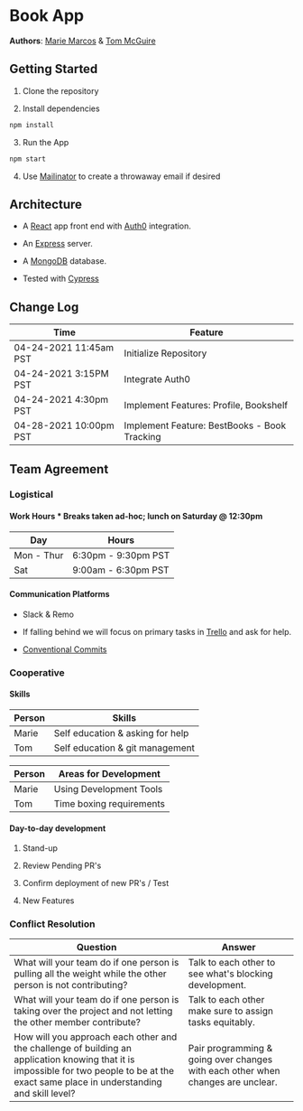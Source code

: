 # Book App

**Authors**: [Marie Marcos](https://github.com/Mmarcos01) & [Tom McGuire](https://github.com/MuckT)

## Getting Started

1. Clone the repository

2. Install dependencies

  ```bash
  npm install
  ```

3. Run the App

  ```bash
  npm start
  ```

4. Use [Mailinator](https://www.mailinator.com/) to create a throwaway email if desired

## Architecture

* A [React](https://reactjs.org/) app front end with [Auth0](https://auth0.com/) integration.

* An [Express](https://expressjs.com/) server.

* A [MongoDB](mongodb.com) database.

* Tested with [Cypress](https://www.cypress.io/)

## Change Log

| Time | Feature |
| ---- | ---- |
|04-24-2021 11:45am PST | Initialize Repository |
|04-24-2021 3:15PM PST | Integrate Auth0 |
|04-24-2021 4:30pm PST | Implement Features: Profile, Bookshelf |
|04-28-2021 10:00pm PST | Implement Feature: BestBooks - Book Tracking |

<!-- TODO --->

## Team Agreement

### Logistical

#### Work Hours * Breaks taken ad-hoc; lunch on Saturday @ 12:30pm

| Day | Hours |
| ----- | ----- |
| Mon - Thur | 6:30pm - 9:30pm PST |
| Sat |  9:00am - 6:30pm PST |

#### Communication Platforms

* Slack & Remo

* If falling behind we will focus on primary tasks in [Trello](https://trello.com/b/IgtPlxMv/best-books-task-tracker) and ask for help.

* [Conventional Commits](https://gist.github.com/qoomon/5dfcdf8eec66a051ecd85625518cfd13)

### Cooperative

#### Skills

| Person | Skills |
|----|----|
| Marie | Self education & asking for help |
| Tom | Self education & git management |

| Person | Areas for Development |
| ----- | ----- |
| Marie | Using Development Tools |
| Tom | Time boxing requirements |

#### Day-to-day development

1. Stand-up

2. Review Pending PR's

3. Confirm deployment of new PR's / Test

4. New Features

### Conflict Resolution

| Question | Answer |
| ----- | ----- |
| What will your team do if one person is pulling all the weight while the other person is not contributing? | Talk to each other to see what's blocking development. |
| What will your team do if one person is taking over the project and not letting the other member contribute? | Talk to each other make sure to assign tasks equitably. |
| How will you approach each other and the challenge of building an application knowing that it is impossible for two people to be at the exact same place in understanding and skill level? | Pair programming & going over changes with each other when changes are unclear. |
